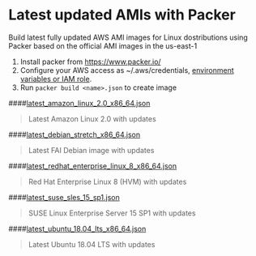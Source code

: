 # Latest updated AMIs with Packer

Build  latest fully updated AWS AMI images for Linux dostributions using Packer based on the official AMI images in the us-east-1

1. Install packer from https://www.packer.io/
2. Configure your AWS access as ~/.aws/credentials, [environment variables or IAM role](https://www.packer.io/docs/builders/amazon.html#authentication).
3. Run ```packer build <name>.json``` to create image

####[latest_amazon_linux_2.0_x86_64.json](latest_amazon_linux_2.0_x86_64.json)
  >Latest Amazon Linux 2.0 with updates

####[latest_debian_stretch_x86_64.json](latest_debian_stretch_x86_64.json)
  >Latest FAI Debian image with updates

####[latest_redhat_enterprise_linux_8_x86_64.json](latest_redhat_enterprise_linux_8_x86_64.json)
  >Red Hat Enterprise Linux 8 (HVM) with updates

####[latest_suse_sles_15_sp1.json](latest_suse_sles_15_sp1.json)
  >SUSE Linux Enterprise Server 15 SP1 with updates

####[latest_ubuntu_18.04_lts_x86_64.json](latest_ubuntu_18.04_lts_x86_64.json)
  >Latest Ubuntu 18.04 LTS with updates